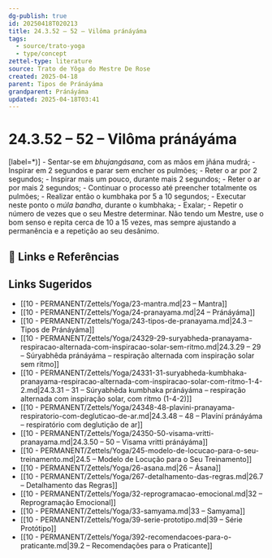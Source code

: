 ```yaml
---
dg-publish: true
id: 20250418T020213
title: 24.3.52 – 52 – Vilôma pránáyáma
tags:
  - source/trato-yoga
  - type/concept
zettel-type: literature
source: Trato de Yôga do Mestre De Rose
created: 2025-04-18
parent: Tipos de Pránáyáma
grandparent: Pránáyáma
updated: 2025-04-18T03:41
---
```


# 24.3.52 – 52 – Vilôma pránáyáma

[label=*)]
    -  Sentar-se em *bhujangásana*, com as mãos em jñána mudrá;
    -  Inspirar em 2 segundos e parar sem encher os pulmões;
    -  Reter o ar por 2 segundos;
    -  Inspirar mais um pouco, durante mais 2 segundos;
    -  Reter o ar por mais 2 segundos;
    -  Continuar o processo até preencher totalmente os pulmões;
    -  Realizar então o kumbhaka por 5 a 10 segundos;
    -  Executar neste ponto o *múla bandha*, durante o kumbhaka;
    -  Exalar;
    -  Repetir o número de vezes que o seu Mestre determinar. Não tendo um Mestre, use o bom senso e repita cerca de 10 a 15 vezes, mas sempre ajustando a permanência e a repetição ao seu desânimo.

## 🔗 Links e Referências

## Links Sugeridos

- [[10 - PERMANENT/Zettels/Yoga/23-mantra.md|23 – Mantra]]
- [[10 - PERMANENT/Zettels/Yoga/24-pranayama.md|24 – Pránáyáma]]
- [[10 - PERMANENT/Zettels/Yoga/243-tipos-de-pranayama.md|24.3 – Tipos de Pránáyáma]]
- [[10 - PERMANENT/Zettels/Yoga/24329-29-suryabheda-pranayama-respiracao-alternada-com-inspiracao-solar-sem-ritmo.md|24.3.29 – 29 – Súryabhêda pránáyáma – respiração alternada com inspiração solar sem ritmo]]
- [[10 - PERMANENT/Zettels/Yoga/24331-31-suryabheda-kumbhaka-pranayama-respiracao-alternada-com-inspiracao-solar-com-ritmo-1-4-2.md|24.3.31 – 31 – Súryabhêda kumbhaka pránáyáma – respiração alternada com inspiração solar, com ritmo (1-4-2)]]
- [[10 - PERMANENT/Zettels/Yoga/24348-48-plavini-pranayama-respiratorio-com-degluticao-de-ar.md|24.3.48 – 48 – Plavíní pránáyáma – respiratório com deglutição de ar]]
- [[10 - PERMANENT/Zettels/Yoga/24350-50-visama-vritti-pranayama.md|24.3.50 – 50 – Visama vritti pránáyáma]]
- [[10 - PERMANENT/Zettels/Yoga/245-modelo-de-locucao-para-o-seu-treinamento.md|24.5 – Modelo de Locução para o Seu Treinamento]]
- [[10 - PERMANENT/Zettels/Yoga/26-asana.md|26 – Ásana]]
- [[10 - PERMANENT/Zettels/Yoga/267-detalhamento-das-regras.md|26.7 – Detalhamento das Regras]]
- [[10 - PERMANENT/Zettels/Yoga/32-reprogramacao-emocional.md|32 – Reprogramação Emocional]]
- [[10 - PERMANENT/Zettels/Yoga/33-samyama.md|33 – Samyama]]
- [[10 - PERMANENT/Zettels/Yoga/39-serie-prototipo.md|39 – Série Protótipo]]
- [[10 - PERMANENT/Zettels/Yoga/392-recomendacoes-para-o-praticante.md|39.2 – Recomendações para o Praticante]]